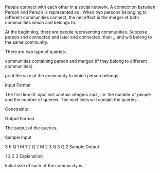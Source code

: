 People connect with each other in a social network. A connection between Person  and Person  is represented as . When two persons belonging to different communities connect, the net effect is the merger of both communities which  and  belongs to.

At the beginning, there are  people representing  communities. Suppose person  and  connected and later  and  connected, then ,, and  will belong to the same community.

There are two type of queries:

 communities containing person  and  merged (if they belong to different communities).

 print the size of the community to which person  belongs.

Input Format

The first line of input will contain integers  and , i.e. the number of people and the number of queries.
The next  lines will contain the queries.

Constraints :



Output Format

The output of the queries.

Sample Input

3 6
Q 1
M 1 2
Q 2
M 2 3
Q 3
Q 2
Sample Output

1
2
3
3
Explanation

Initial size of each of the community is .
